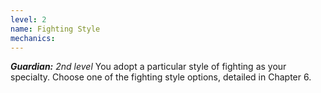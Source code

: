 ```yaml
---
level: 2
name: Fighting Style
mechanics:
---
```

_**Guardian:** 2nd level_
You adopt a particular style of fighting as your specialty. Choose one of the fighting style options, detailed in Chapter 6. 